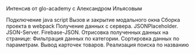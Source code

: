 Интенсив от glo-academy с Александром Ильясовым

Подключение java script
Вызов и закрытие модального окна
Сборка проекта в webpack
Получение данных с сервера. JSONPlaceholder. JSON-Server. Firebase-JSON.
Отрисовка полученных данных на странице: Фильтрация данных по категории. Сортировка данных по параметрам. Вывод карточек товаров. Реализация поиска по названию
